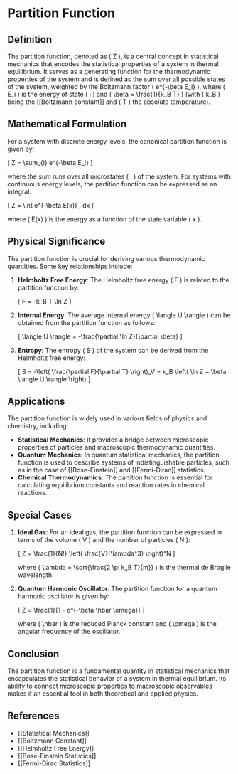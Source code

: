 
# Partition Function

## Definition
The partition function, denoted as \( Z \), is a central concept in statistical mechanics that encodes the statistical properties of a system in thermal equilibrium. It serves as a generating function for the thermodynamic properties of the system and is defined as the sum over all possible states of the system, weighted by the Boltzmann factor \( e^{-\beta E_i} \), where \( E_i \) is the energy of state \( i \) and \( \beta = \frac{1}{k_B T} \) (with \( k_B \) being the [[Boltzmann constant]] and \( T \) the absolute temperature).

## Mathematical Formulation
For a system with discrete energy levels, the canonical partition function is given by:

\[
Z = \sum_{i} e^{-\beta E_i}
\]

where the sum runs over all microstates \( i \) of the system. For systems with continuous energy levels, the partition function can be expressed as an integral:

\[
Z = \int e^{-\beta E(x)} \, dx
\]

where \( E(x) \) is the energy as a function of the state variable \( x \).

## Physical Significance
The partition function is crucial for deriving various thermodynamic quantities. Some key relationships include:

1. **Helmholtz Free Energy**: The Helmholtz free energy \( F \) is related to the partition function by:

   \[
   F = -k_B T \ln Z
   \]

2. **Internal Energy**: The average internal energy \( \langle U \rangle \) can be obtained from the partition function as follows:

   \[
   \langle U \rangle = -\frac{\partial \ln Z}{\partial \beta}
   \]

3. **Entropy**: The entropy \( S \) of the system can be derived from the Helmholtz free energy:

   \[
   S = -\left( \frac{\partial F}{\partial T} \right)_V = k_B \left( \ln Z + \beta \langle U \rangle \right)
   \]

## Applications
The partition function is widely used in various fields of physics and chemistry, including:

- **Statistical Mechanics**: It provides a bridge between microscopic properties of particles and macroscopic thermodynamic quantities.
- **Quantum Mechanics**: In quantum statistical mechanics, the partition function is used to describe systems of indistinguishable particles, such as in the case of [[Bose-Einstein]] and [[Fermi-Dirac]] statistics.
- **Chemical Thermodynamics**: The partition function is essential for calculating equilibrium constants and reaction rates in chemical reactions.

## Special Cases
1. **Ideal Gas**: For an ideal gas, the partition function can be expressed in terms of the volume \( V \) and the number of particles \( N \):

   \[
   Z = \frac{1}{N!} \left( \frac{V}{\lambda^3} \right)^N
   \]

   where \( \lambda = \sqrt{\frac{2 \pi k_B T}{m}} \) is the thermal de Broglie wavelength.

2. **Quantum Harmonic Oscillator**: The partition function for a quantum harmonic oscillator is given by:

   \[
   Z = \frac{1}{1 - e^{-\beta \hbar \omega}}
   \]

   where \( \hbar \) is the reduced Planck constant and \( \omega \) is the angular frequency of the oscillator.

## Conclusion
The partition function is a fundamental quantity in statistical mechanics that encapsulates the statistical behavior of a system in thermal equilibrium. Its ability to connect microscopic properties to macroscopic observables makes it an essential tool in both theoretical and applied physics.

## References
- [[Statistical Mechanics]]
- [[Boltzmann Constant]]
- [[Helmholtz Free Energy]]
- [[Bose-Einstein Statistics]]
- [[Fermi-Dirac Statistics]]
